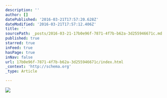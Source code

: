 ```yaml
---
description: ''
author: []
datePublished: '2016-03-21T17:57:20.628Z'
dateModified: '2016-03-21T17:57:12.406Z'
title: ''
sourcePath: _posts/2016-03-21-17b0e96f-7871-4f7b-b62a-3d255946671c.md
published: true
starred: true
inFeed: true
hasPage: true
inNav: false
url: 17b0e96f-7871-4f7b-b62a-3d255946671c/index.html
_context: 'http://schema.org'
_type: Article

---
```

![](https://the-grid-user-content.s3-us-west-2.amazonaws.com/dc9fd497-c992-45a4-8b4e-50c62db23a3e.png)